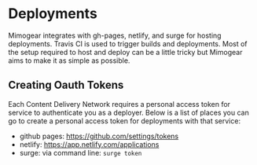 # Deployments

Mimogear integrates with gh-pages, netlify, and surge for hosting deployments. Travis CI is used to trigger builds and deployments. Most of the setup required to host and deploy can be a little tricky but Mimogear aims to make it as simple as possible.

## Creating Oauth Tokens

Each Content Delivery Network requires a personal access token for service to authenticate you as a deployer. Below is a list of places you can go to create a personal access token for deployments with that service:

* github pages: https://github.com/settings/tokens
* netlify: https://app.netlify.com/applications
* surge: via command line: `surge token`
